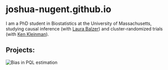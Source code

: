 
# joshua-nugent.github.io
I am a PhD student in Biostatistics at the University of Massachusetts, studying causal inference (with [Laura Balzer](https://www.balzerlab.com/)) and cluster-randomized trials (with [Ken Kleinman](https://www.kleinman.science/)).

## Projects:
![Bias in PQL estimation](https://joshua-nugent.github.io/_bias_pql_sbs1.png)
